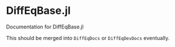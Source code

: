# DiffEqBase.jl

Documentation for DiffEqBase.jl

This should be merged into `DiffEqDocs` or `DiffEqDevDocs` eventually.

